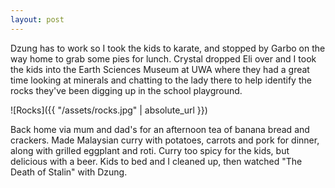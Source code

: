 ```yaml
---
layout: post
---
```


Dzung has to work so I took the kids to karate, and stopped by Garbo on the way
home to grab some pies for lunch. Crystal dropped Eli over and I took the kids
into the Earth Sciences Museum at UWA where they had a great time looking at
minerals and chatting to the lady there to help identify the rocks they've been
digging up in the school playground.

![Rocks]({{ "/assets/rocks.jpg" | absolute_url }})

Back home via mum and dad's for an afternoon tea of banana bread and crackers.
Made Malaysian curry with potatoes, carrots and pork for dinner, along with
grilled eggplant and roti. Curry too spicy for the kids, but delicious with a
beer. Kids to bed and I cleaned up, then watched "The Death of Stalin" with
Dzung.
